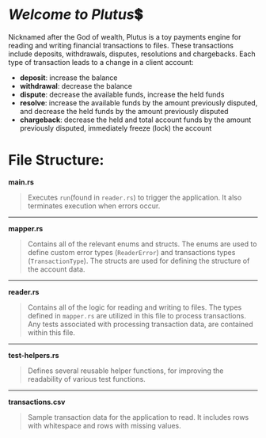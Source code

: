 # *Welcome to Plutus*:heavy_dollar_sign:
Nicknamed after the God of wealth, Plutus is a toy payments engine for reading and writing financial transactions to files. These transactions include deposits, withdrawals, disputes, resolutions and chargebacks. Each type of transaction leads to a change in a client account:

- **deposit**: increase the balance
- **withdrawal**: decrease the balance
- **dispute**: decrease the available funds, increase the held funds
- **resolve**: increase the available funds by the amount previously disputed, and decrease the held funds by the amount previously disputed
- **chargeback**: decrease the held and total account funds by the amount previously disputed, immediately freeze (lock) the account

# **File Structure**:
**main.rs**
> Executes `run`(found in `reader.rs`) to trigger the application. It also terminates execution when errors occur.
---
**mapper.rs**
> Contains all of the relevant enums and structs. The enums are used to define custom error types (`ReaderError`) and transactions types (`TransactionType`). The structs are used for defining the structure of the account data.
---
**reader.rs**
> Contains all of the logic for reading and writing to files. The types defined in `mapper.rs` are utilized in this file to process transactions. Any tests associated with processing transaction data, are contained within this file.
---
**test-helpers.rs**
> Defines several reusable helper functions, for improving the readability of various test functions.
---
**transactions.csv**
> Sample transaction data for the application to read. It includes rows with whitespace and rows with missing values. 
